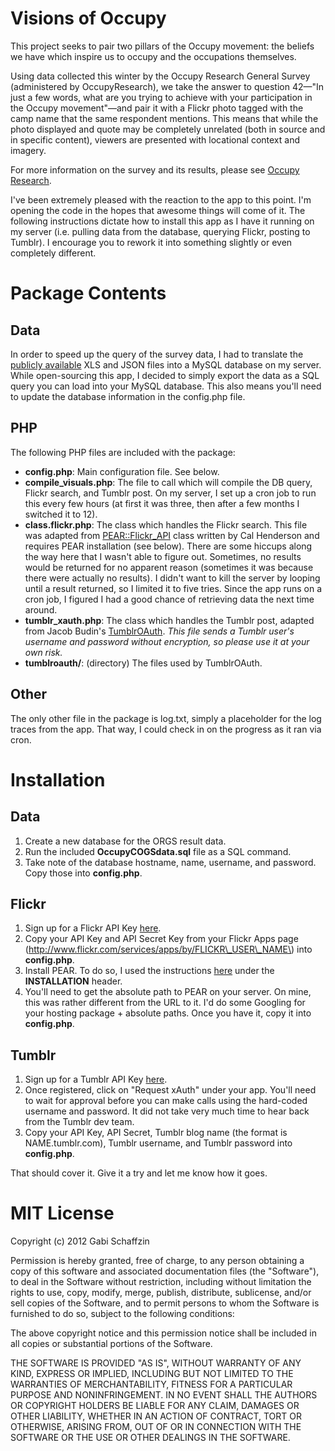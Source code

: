 Visions of Occupy
=======================

This project seeks to pair two pillars of the Occupy movement: the beliefs we have which inspire us to occupy and the occupations themselves. 

Using data collected this winter by the Occupy Research General Survey (administered by OccupyResearch), we take the answer to question 42—"In just a few words, what are you trying to achieve with your participation in the Occupy movement"—and pair it with a Flickr photo tagged with the camp name that the same respondent mentions. This means that while the photo displayed and quote may be completely unrelated \(both in source and in specific content\), viewers are presented with locational context and imagery. 

For more information on the survey and its results, please see [Occupy Research](http://occupyresearch.net/).

I've been extremely pleased with the reaction to the app to this point. I'm opening the code in the hopes that awesome things will come of it. The following instructions dictate how to install this app as I have it running on my server (i.e. pulling data from the database, querying Flickr, posting to Tumblr). I encourage you to rework it into something slightly or even completely different.

Package Contents
================
  
Data
----

In order to speed up the query of the survey data, I had to translate the [publicly available](http://www.occupyresearch.net/2012/03/23/preliminary-findings-occupy-research-demographic-and-political-participation-survey/) XLS and JSON files into a MySQL database on my server. While open-sourcing this app, I decided to simply export the data as a SQL query you can load into your MySQL database. This also means you'll need to update the database information in the config.php file.

PHP
---

The following PHP files are included with the package:

* **config.php**: Main configuration file. See below.
* **compile_visuals.php**: The file to call which will compile the DB query, Flickr search, and Tumblr post. On my server, I set up a cron job to run this every few hours \(at first it was three, then after a few months I switched it to 12\).
* **class.flickr.php**: The class which handles the Flickr search. This file was adapted from [PEAR::Flickr_API](http://code.iamcal.com/php/flickr/readme.htm) class written by Cal Henderson and requires PEAR installation \(see below\). There are some hiccups along the way here that I wasn't able to figure out. Sometimes, no results would be returned for no apparent reason \(sometimes it was because there were actually no results\). I didn't want to kill the server by looping until a result returned, so I limited it to five tries. Since the app runs on a cron job, I figured I had a good chance of retrieving data the next time around.
* **tumblr_xauth.php**: The class which handles the Tumblr post, adapted from Jacob Budin's [TumblrOAuth](https://github.com/jacobbudin/tumblroauth). *This file sends a Tumblr user's username and password without encryption, so please use it at your own risk.*
* **tumblroauth/**: \(directory\) The files used by TumblrOAuth.

Other
-----

The only other file in the package is log.txt, simply a placeholder for the log traces from the app. That way, I could check in on the progress as it ran via cron.

Installation  
============
  
Data
----

1. Create a new database for the ORGS result data.
2. Run the included **OccupyCOGSdata.sql** file as a SQL command.
3. Take note of the database hostname, name, username, and password. Copy those into **config.php**.

Flickr
------

1. Sign up for a Flickr API Key [here](http://www.flickr.com/services/apps/create/apply/).
2. Copy your API Key and API Secret Key from your Flickr Apps page \(http://www.flickr.com/services/apps/by/FLICKR\_USER\_NAME\) into **config.php**.
3. Install PEAR. To do so, I used the instructions [here](http://code.iamcal.com/php/flickr/readme.htm) under the **INSTALLATION** header. 
4. You'll need to get the absolute path to PEAR on your server. On mine, this was rather different from the URL to it. I'd do some Googling for your hosting package + absolute paths. Once you have it, copy it into **config.php**.

Tumblr
------

1. Sign up for a Tumblr API Key [here](http://www.tumblr.com/oauth/apps).
2. Once registered, click on "Request xAuth" under your app. You'll need to wait for approval before you can make calls using the hard-coded username and password. It did not take very much time to hear back from the Tumblr dev team.
3. Copy your API Key, API Secret, Tumblr blog name \(the format is NAME.tumblr.com\), Tumblr username, and Tumblr password into **config.php**.

That should cover it. Give it a try and let me know how it goes.

MIT License
===========

Copyright (c) 2012 Gabi Schaffzin

Permission is hereby granted, free of charge, to any person obtaining a copy of this software and associated documentation files (the "Software"), to deal in the Software without restriction, including without limitation the rights to use, copy, modify, merge, publish, distribute, sublicense, and/or sell copies of the Software, and to permit persons to whom the Software is furnished to do so, subject to the following conditions:

The above copyright notice and this permission notice shall be included in all copies or substantial portions of the Software.

THE SOFTWARE IS PROVIDED "AS IS", WITHOUT WARRANTY OF ANY KIND, EXPRESS OR IMPLIED, INCLUDING BUT NOT LIMITED TO THE WARRANTIES OF MERCHANTABILITY, FITNESS FOR A PARTICULAR PURPOSE AND NONINFRINGEMENT. IN NO EVENT SHALL THE AUTHORS OR COPYRIGHT HOLDERS BE LIABLE FOR ANY CLAIM, DAMAGES OR OTHER LIABILITY, WHETHER IN AN ACTION OF CONTRACT, TORT OR OTHERWISE, ARISING FROM, OUT OF OR IN CONNECTION WITH THE SOFTWARE OR THE USE OR OTHER DEALINGS IN THE SOFTWARE.